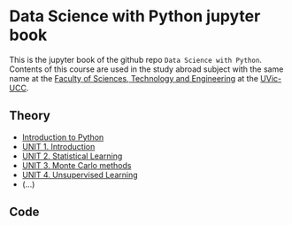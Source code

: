 # Data Science with Python jupyter book

This is the jupyter book of the github repo `Data Science with Python`. Contents of this course are used in the study abroad subject with the same name at the [Faculty of Sciences, Technology and Engineering](https://mon.uvic.cat/fcte/) at the [UVic-UCC](https://www.uvic.cat).

## Theory

* [Introduction to Python](LaTeX/PYT_intro.pdf)
* [UNIT 1. Introduction](LaTeX/UNIT1-Introduction.pdf)
* [UNIT 2. Statistical Learning](LaTeX/UNIT2-Statistical-Learning.pdf)
* [UNIT 3. Monte Carlo methods](LaTeX/UNIT3-MC-Methods.pdf)
* [UNIT 4. Unsupervised Learning](LaTeX/UNIT4-Unsupervised-Learning.pdf)
* (...)


## Code

```{tableofcontents}
```

